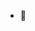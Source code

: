- 👋 

<!---
s-Sizz/s-Sizz is a ✨ special ✨ repository because its `README.md` (this file) appears on your GitHub profile.
You can click the Preview link to take a look at your changes.
--->
